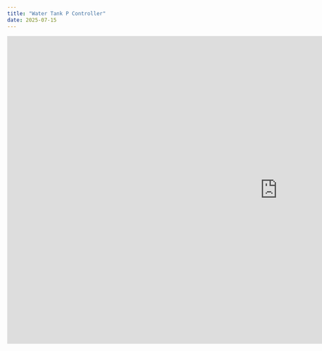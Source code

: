 ```yaml
---
title: "Water Tank P Controller"
date: 2025-07-15
---
```

<div class="viewer-container">
  <iframe width="1255" height="714" src="https://www.youtube.com/embed/5FYkXoaIH30?autoplay=1&loop=1&controls=0&disablekb=1" title="Water Tank P Controller" frameborder="0" allow="accelerometer; autoplay; clipboard-write; encrypted-media; gyroscope; picture-in-picture; web-share" referrerpolicy="strict-origin-when-cross-origin" allowfullscreen></iframe>
</div>
